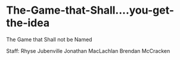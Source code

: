 The-Game-that-Shall....you-get-the-idea
=======================================

The Game that Shall not be Named

Staff:
Rhyse Jubenville
Jonathan MacLachlan
Brendan McCracken

